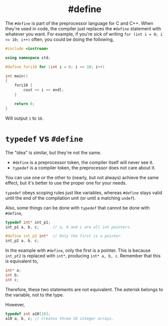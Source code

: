
<div align="center">
  <h1> #define </h1>
</div>

The `#define` is part of the preprocessor language for C and C++. When they're used in code, the compiler just replaces the `#define` statement with whatever you want. For example, if you're sick of writing `for (int i = 0; i <= 10; i++)` often, you could be doing the following,

```C++
#include <iostream>

using namespace std;

#define fori10 for (int i = 0; i <= 10; i++)

int main()
{
    fori10 {
        cout << i << endl;
    }

    return 0;
}
```

Will output `1` to `10`.

# `typedef` vs `#define`

The "idea" is similar, but they're not the same.

- `#define` is a preprocessor token, the compiler itself will never see it.
- `typedef` is a compiler token, the preprocessor does not care about it.

You can use one or the other to (nearly, but not always) achieve the same effect, but it's better to use the proper one for your needs.

`typedef` obeys scoping rules just like variables, whereas `#define` stays valid until the end of the compilation unit (or until a matching `undef`).

Also, some things can be done with `typedef` that cannot be done with `#define`, 

```C++
typedef int* int_p1;
int_p1 a, b, c;      // a, b and c are all int pointers.

#define int_p2 int*  // Only the first is a pointer.
int_p2 a, b, c;
```

In the example with `#define`, only the first is a pointer. This is because `int_pt2` is replaced with `int*`, producing `int* a, b, c`. Remember that this is equivalent to,

```C++
int* a;
int b;
int c;
```

Therefore, these two statements are not equivalent. The asterisk belongs to the variable, not to the type.

However,

```C++
typedef int a10[10];
a10 a, b, c; // Creates three 10 integer arrays.
```